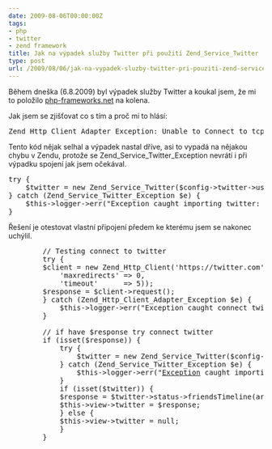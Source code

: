 ```yaml
---
date: 2009-08-06T00:00:00Z
tags:
- php
- twitter
- zend framework
title: Jak na výpadek služby Twitter při použití Zend_Service_Twitter
type: post
url: /2009/08/06/jak-na-vypadek-sluzby-twitter-pri-pouziti-zend-service-twitter/
---
```


Během dneška (6.8.2009) byl výpadek služby Twitter a koukal jsem, že mi to položilo <a href="https://php-frameworks.net">php-frameworks.net</a> na kolena.

Jak jsem se zjišťovat co s tím a proč mi to hlásí:
<pre>
Zend_Http_Client_Adapter_Exception: Unable to Connect to tcp://twitter.com:80. Error #110: Connection timed out in /srv/lib/php/Zend/Http/Client/Adapter/Socket.php on line 213
</pre>

Tento kód nějak selhal a výpadek nastal dříve, asi to vypadá na nějakou chybu v Zendu, protože se Zend_Service_Twitter_Exception nevrátí i při výpadku spojení jak jsem očekával.

<pre>
try {
	$twitter = new Zend_Service_Twitter($config-&gt;twitter-&gt;username, $config-&gt;twitter-&gt;password);
} catch (Zend_Service_Twitter_Exception $e) {
	$this-&gt;logger-&gt;err("Exception caught importing twitter: {$e-&gt;getMessage()}\n");
}
</pre>

Řešení je otestovat vlastní připojení předem ke kterému jsem se nakonec uchýlil.

<pre>
		// Testing connect to twitter
		try {
		$client = new Zend_Http_Client('https://twitter.com', array(
			'maxredirects' =&gt; 0,
			'timeout'      =&gt; 5));
		$response = $client-&gt;request();
		} catch (Zend_Http_Client_Adapter_Exception $e) {
			$this-&gt;logger-&gt;err("Exception caught connect twitter: {$e-&gt;getMessage()}\n");
		}

		// if have $response try connect twitter
		if (isset($response)) {
			try {
				$twitter = new Zend_Service_Twitter($config-&gt;twitter-&gt;username, $config-&gt;twitter-&gt;password);
			} catch (Zend_Service_Twitter_Exception $e) {
				$this-&gt;logger-&gt;err("<a href="https://www.unlocalize.com/">Exception</a> caught importing twitter: {$e-&gt;getMessage()}\n");
			}
			if (isset($twitter)) {
			$response = $twitter-&gt;status-&gt;friendsTimeline(array("count" =&gt; $config-&gt;twitter-&gt;count));
			$this-&gt;view-&gt;twitter = $response;
			} else {
			$this-&gt;view-&gt;twitter = null;
			}
		}
</pre>

